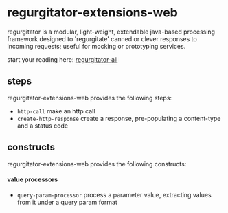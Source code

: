 # regurgitator-extensions-web

regurgitator is a modular, light-weight, extendable java-based processing framework designed to 'regurgitate' canned or clever responses to incoming requests; useful for mocking or prototyping services.

start your reading here: [regurgitator-all](http://github.com/talmeym/regurgitator-all#regurgitator)

## steps

regurgitator-extensions-web provides the following steps:
- ``http-call`` make an http call
- ``create-http-response`` create a response, pre-populating a content-type and a status code

## constructs

regurgitator-extensions-web provides the following constructs:
#### value processors
- ``query-param-processor`` process a parameter value, extracting values from it under a query param format
